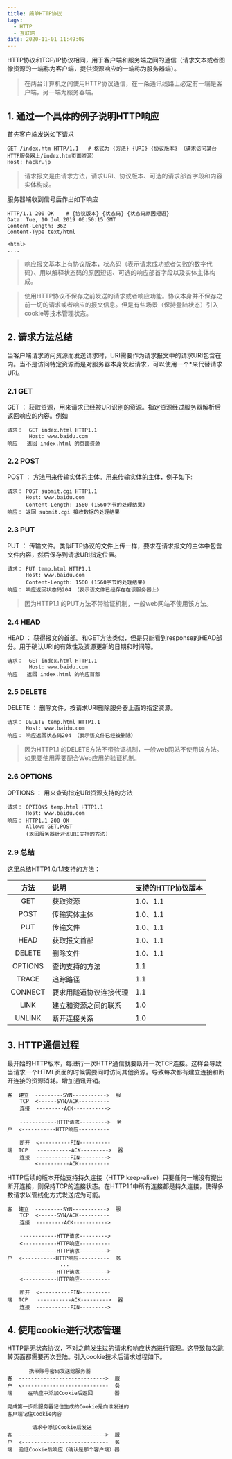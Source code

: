 ```yaml
---
title: 简单HTTP协议
tags:
  - HTTP
  - 互联网
date: 2020-11-01 11:49:09
---
```


HTTP协议和TCP/IP协议相同，用于客户端和服务端之间的通信（请求文本或者图像资源的一端称为客户端，提供资源响应的一端称为服务器端）。

<!--more-->

> 在两台计算机之间使用HTTP协议通信，在一条通讯线路上必定有一端是客户端，另一端为服务器端。

## 1. 通过一个具体的例子说明HTTP响应

首先客户端发送如下请求
```
GET /index.htm HTTP/1.1   # 格式为 {方法} {URI} {协议版本} （请求访问某台HTTP服务器上/index.htm页面资源）
Host: hackr.jp
```

> 请求报文是由请求方法，请求URI、协议版本、可选的请求部首字段和内容实体构成。

服务器端收到信号后作出如下响应
```
HTTP/1.1 200 OK    # {协议版本} {状态码} {状态码原因短语}
Data: Tue, 10 Jul 2019 06:50:15 GMT
Content-Length: 362              
         Content-Type text/html

<html>
....
```
> 响应报文基本上有协议版本，状态码（表示请求成功或者失败的数字代码）、用以解释状态码的原因短语、可选的响应部首字段以及实体主体构成。

> 使用HTTP协议不保存之前发送的请求或者响应功能。协议本身并不保存之前一切的请求或者响应的报文信息。但是有些场景（保持登陆状态）引入cookie等技术管理状态。

## 2. 请求方法总结

当客户端请求访问资源而发送请求时，URI需要作为请求报文中的请求URI包含在内。当不是访问特定资源而是对服务器本身发起请求，可以使用一个*来代替请求URI。

### 2.1 GET

GET ： 获取资源，用来请求已经被URI识别的资源。指定资源经过服务器解析后返回响应的内容。例如

```
请求：  GET index.html HTTP1.1
       Host: www.baidu.com
响应   返回 index.html 的页面资源
```

### 2.2 POST

POST ： 方法用来传输实体的主体。用来传输实体的主体，例子如下:

```
请求： POST submit.cgi HTTP1.1
      Host: www.baidu.com
      Content-Length: 1560 (1560字节的处理结果)
响应： 返回 submit.cgi 接收数据的处理结果
```

### 2.3 PUT

PUT ： 传输文件。类似FTP协议的文件上传一样，要求在请求报文的主体中包含文件内容，然后保存到请求URI指定位置。

```
请求： PUT temp.html HTTP1.1
      Host: www.baidu.com
      Content-Length: 1560 (1560字节的处理结果)
响应： 响应返回状态码204 （表示该文件已经存在在该服务器上）
```

> 因为HTTP1.1 的PUT方法不带验证机制，一般web网站不使用该方法。

### 2.4 HEAD

HEAD ： 获得报文的首部。和GET方法类似，但是只能看到response的HEAD部分。用于确认URI的有效性及资源更新的日期和时间等。

```
请求：  GET index.html HTTP1.1
       Host: www.baidu.com
响应   返回 index.html 的响应首部
```

### 2.5 DELETE

DELETE ： 删除文件，按请求URI删除服务器上面的指定资源。

```
请求： DELETE temp.html HTTP1.1
      Host: www.baidu.com
响应： 响应返回状态码204 （表示该文件已经被删除）
```

> 因为HTTP1.1 的DELETE方法不带验证机制，一般web网站不使用该方法。如果要使用需要配合Web应用的验证机制。

### 2.6 OPTIONS

OPTIONS ： 用来查询指定URI资源支持的方法

```
请求： OPTIONS temp.html HTTP1.1
      Host: www.baidu.com
响应： HTTP1.1 200 OK
      Allow: GET,POST
      (返回服务器针对该URI支持的方法)
```

### 2.9 总结

这里总结HTTP1.0/1.1支持的方法：

| 方法 | 说明 | 支持的HTTP协议版本 |
|:-:|:-|:-|
| GET | 获取资源 | 1.0、1.1 |
| POST | 传输实体主体 | 1.0、1.1 |
| PUT | 传输文件 | 1.0、1.1 |
| HEAD | 获取报文首部 | 1.0、1.1 |
| DELETE | 删除文件 | 1.0、1.1 |
| OPTIONS | 查询支持的方法 | 1.1 |
| TRACE | 追踪路径 | 1.1 |
| CONNECT | 要求用隧道协议连接代理 | 1.1 |
| LINK | 建立和资源之间的联系 | 1.0 |
| UNLINK | 断开连接关系 | 1.0 |

## 3. HTTP通信过程

最开始的HTTP版本，每进行一次HTTP通信就要断开一次TCP连接。这样会导致当请求一个HTML页面的时候需要同时访问其他资源。导致每次都有建立连接和断开连接的资源消耗。增加通讯开销。

```
客  建立  ---------SYN----------->  服
    TCP  <------SYN/ACK----------
    连接  ---------ACK----------->

    ------------HTTP请求--------->  务
户  <-----------HTTP响应----------

    断开  <----------FIN----------
端  TCP   -----------ACK--------->  器
    连接  -----------FIN--------->
         <----------ACK----------
```

HTTP后续的版本开始支持持久连接（HTTP keep-alive）只要任何一端没有提出断开连接，则保持TCP的连接状态。在HTTP1.1中所有连接都是持久连接，使得多数请求以管线化方式发送成为可能。

```
客  建立  ---------SYN----------->  服
    TCP  <------SYN/ACK----------
    连接  ---------ACK----------->

    ------------HTTP请求--------->  
    <-----------HTTP响应----------
    ------------HTTP请求--------->
户  <-----------HTTP响应----------  务
                 ...
    ------------HTTP请求--------->  
    <-----------HTTP响应----------

    断开  <----------FIN----------
端  TCP   -----------ACK--------->  器
    连接  -----------FIN--------->
```

## 4. 使用cookie进行状态管理

HTTP是无状态协议，不对之前发生过的请求和响应状态进行管理。这导致每次跳转页面都需要再次登陆。引入cookie技术后请求过程如下。


```
       携带账号密码发送给服务器
客  ---------------------------->  服
户  <----------------------------  务
端     在响应中添加Cookie后返回       器

完成第一步后服务器记住生成的Cookie是向谁发送的
客户端记住Cookie内容

        请求中添加Cookie后发送
客  ---------------------------->  服
户  <----------------------------  务
端  验证Cookie后响应（确认是那个客户端）器
```
